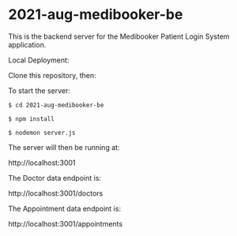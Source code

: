 # 2021-aug-medibooker-be

This is the backend server for the Medibooker Patient Login System application.

Local Deployment:

Clone this repository, then:

To start the server:

```
$ cd 2021-aug-medibooker-be

$ npm install

$ nodemon server.js
```

The server will then be running at:

http://localhost:3001

The Doctor data endpoint is:

http://localhost:3001/doctors

The Appointment data endpoint is:

http://localhost:3001/appointments
